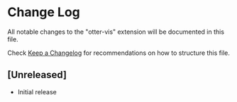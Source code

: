 # Change Log

All notable changes to the "otter-vis" extension will be documented in this file.

Check [Keep a Changelog](http://keepachangelog.com/) for recommendations on how to structure this file.

## [Unreleased]

- Initial release